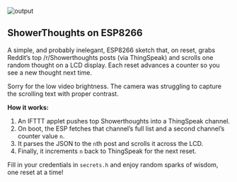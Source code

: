 
![output](https://github.com/user-attachments/assets/57935ed7-35be-407e-9130-a2ebedb8cb19)

## ShowerThoughts on ESP8266

A simple, and probably inelegant, ESP8266 sketch that, on reset, grabs Reddit’s top /r/Showerthoughts posts (via ThingSpeak) and scrolls one random thought on a LCD display. Each reset advances a counter so you see a new thought next time.

Sorry for the low video brightness. The camera was struggling to capture the scrolling text with proper contrast.

**How it works:**
1. An IFTTT applet pushes top Showerthoughts into a ThingSpeak channel.  
2. On boot, the ESP fetches that channel’s full list and a second channel’s counter value `n`.  
3. It parses the JSON to the `n`th post and scrolls it across the LCD.  
4. Finally, it increments `n` back to ThingSpeak for the next reset.

Fill in your credentials in `secrets.h` and enjoy random sparks of wisdom, one reset at a time!
